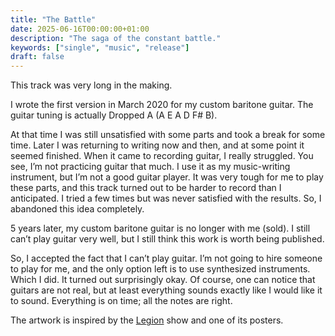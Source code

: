 ```yaml
---
title: "The Battle"
date: 2025-06-16T00:00:00+01:00
description: "The saga of the constant battle."
keywords: ["single", "music", "release"]
draft: false
---
```


This track was very long in the making.

I wrote the first version in March 2020 for my custom baritone guitar. The guitar tuning is actually Dropped A (A E A D F# B).

At that time I was still unsatisfied with some parts and took a break for some time. Later I was returning to writing now and then, and at some point it seemed finished. When it came to recording guitar, I really struggled. You see, I’m not practicing guitar that much. I use it as my music-writing instrument, but I’m not a good guitar player. It was very tough for me to play these parts, and this track turned out to be harder to record than I anticipated. I tried a few times but was never satisfied with the results. So, I abandoned this idea completely.

5 years later, my custom baritone guitar is no longer with me (sold). I still can’t play guitar very well, but I still think this work is worth being published.

So, I accepted the fact that I can’t play guitar. I’m not going to hire someone to play for me, and the only option left is to use synthesized instruments. Which I did. It turned out surprisingly okay. Of course, one can notice that guitars are not real, but at least everything sounds exactly like I would like it to sound. Everything is on time; all the notes are right.

The artwork is inspired by the [Legion](https://www.imdb.com/title/tt5114356/) show and one of its posters.
